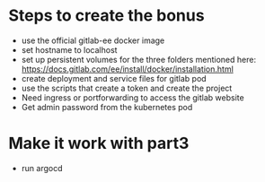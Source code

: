 # Steps to create the bonus

- use the official gitlab-ee docker image
- set hostname to localhost
- set up persistent volumes for the three folders mentioned here: https://docs.gitlab.com/ee/install/docker/installation.html 
- create deployment and service files for gitlab pod
- use the scripts that create a token and create the project
- Need ingress or portforwarding to access the gitlab website
- Get admin password from the kubernetes pod

# Make it work with part3
- run argocd
